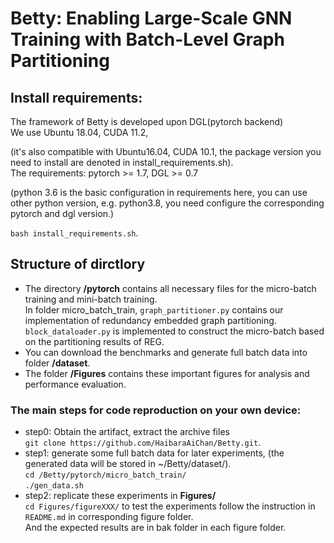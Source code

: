 # Betty: Enabling Large-Scale GNN Training with Batch-Level Graph Partitioning  

 



## Install requirements:
 The framework of Betty is developed upon DGL(pytorch backend)  
 We use Ubuntu 18.04, CUDA 11.2,   
   
 (it's also compatible with Ubuntu16.04, CUDA 10.1, the package version you need to install are denoted in install_requirements.sh).  
 The requirements:  pytorch >= 1.7, DGL >= 0.7  
 
 (python 3.6 is the basic configuration in requirements here, you can use other python version, e.g. python3.8, you need configure the corresponding pytorch and dgl version.)  

`bash install_requirements.sh`. 


## Structure of dirctlory  
- The directory **/pytorch** contains all necessary files for the micro-batch training and mini-batch training.   
In folder micro_batch_train, `graph_partitioner.py` contains our implementation of redundancy embedded graph partitioning.
`block_dataloader.py` is implemented to construct the micro-batch based on the partitioning results of REG.  
- You can download the benchmarks and generate full batch data into folder **/dataset**.  
- The folder **/Figures** contains these important figures for analysis and performance evaluation.


### The main steps for code reproduction on your own device:  
- step0: Obtain the artifact, extract the archive files     
    `git clone https://github.com/HaibaraAiChan/Betty.git`. 
- step1: generate some full batch data for later experiments, (the generated data will be stored in ~/Betty/dataset/).  
    `cd /Betty/pytorch/micro_batch_train/`    
   `./gen_data.sh`    
- step2: replicate these experiments in **Figures/**    
    `cd Figures/figureXXX/` to test the experiments follow the instruction in `README.md` in corresponding figure folder.    
    And the expected results are in bak folder in each figure folder.    
   






